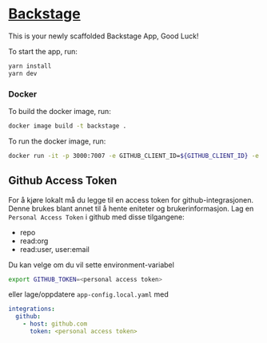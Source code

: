 # [Backstage](https://backstage.io)

This is your newly scaffolded Backstage App, Good Luck!

To start the app, run:

```sh
yarn install
yarn dev
```

### Docker

To build the docker image, run:

```sh
docker image build -t backstage .
```

To run the docker image, run:

```sh 
docker run -it -p 3000:7007 -e GITHUB_CLIENT_ID=${GITHUB_CLIENT_ID} -e GITHUB_CLIENT_SECRET=${GITHUB_CLIENT_SECRET} backstage
```

## Github Access Token

For å kjøre lokalt må du legge til en access token for github-integrasjonen. Denne brukes blant annet til å hente
eniteter og brukerinformasjon.
Lag en ```Personal Access Token``` i github med disse tilgangene:

- repo
- read:org
- read:user, user:email

Du kan velge om du vil sette environment-variabel

```sh 
export GITHUB_TOKEN=<personal access token>
```

eller lage/oppdatere ```app-config.local.yaml``` med

```yaml
integrations:
  github:
    - host: github.com
      token: <personal access token>
```